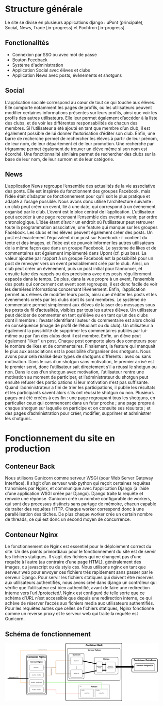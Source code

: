 # Structure générale

Le site se divise en plusieurs applications django : uPont (principale), Social, News, Trade [in-progress] et Pochtron [in-progress].

## Fonctionalités

* Connexion par SSO ou avec mot de passe
* Bouton Feedback
* Système d'administration
* Application Social avec élèves et clubs
* Application News avec posts, évènements et shotguns

## Social

L’application sociale correspond au cœur de tout ce qui touche aux élèves. Elle comporte notamment les
pages de profils, où les utilisateurs peuvent modifier certaines informations présentes sur leurs profils, ainsi que
voir les profils des autres utilisateurs. Elle leur permet également d’accéder à la liste des clubs, et de voir les
différentes responsabilités de chacun des membres. Si l’utilisateur a été ajouté en tant que membre d’un club,
il est également possible de lui donner l’autorisation d’éditer son club. Enfin, une barre de recherche permet de
rechercher les élèves à partir de leur prénom, de leur nom, de leur département et de leur promotion. Une recherche
par trigramme permet également de trouver un élève même si son nom est écorché. Une fonctionnalité similaire
permet de rechercher des clubs sur la base de leur nom, de leur surnom et de leur catégorie.

## News

L’application News regroupe l’ensemble des actualités de la vie associative des ponts. Elle est inspirée du
fonctionnent des groupes Facebook, mais l’idée était d’adapter ce fonctionnement pour qu’il soit le plus pratique
et adapté à l’usage possible. Nous avons donc utilisé l’architecture suivante : un club peut créer un event, lié à une
date, qui correspond à un évènement organisé par le club. L’event est le bloc central de l’application. L’utilisateur
peut accéder à une page recensant l’ensemble des events à venir, par ordre chronologique. L’idée étant d’avoir un
endroit où l’utilisateur peut retrouver toute la programmation associative, une feature qui manque sur les groupes
Facebook. Les clubs et les élèves peuvent également créer des posts. Un post est exactement l’équivalent d’un
post sur Facebook : il contient du texte et des images, et l’idée est de pouvoir informer les autres utilisateurs de
la même façon que dans un groupe Facebook. Le système de likes et de commentaires est également implémenté
dans Upont (cf. plus bas). La valeur ajoutée par rapport à un groupe Facebook est la possibilité pour un post de
renvoyer vers un event préalablement créé par le club. Ainsi, un club peut créer un évènement, puis un post initial
pour l’annoncer, et ensuite faire des rappels ou des précisions avec des posts régulièrement espacés dans le temps.
De plus, dans la vue propre à un event, l’ensemble des posts qui concernent cet event sont regroupés, il est donc
facile de voir les dernières informations concernant l’évènement. Enfin, l’application permet aux élèves de modifier
leurs posts, ainsi que d’éditer les posts et les évenements créés par les clubs dont ils sont membres.
Le système de commentaire permet simplement aux élèves de laisser des messages sous les posts du fil d’actualités, visibles par tous les autres élèves. Un utilisateur peut décider de commenter en tant qu’élève ou en tant qu’un
des clubs dont il membre : l’avatar identifiant l’auteur du commentaire est alors choisi en conséquence (image de
profil de l’étudiant ou du club). Un utilisateur a également la possibilité de supprimer les commentaires publiés
par lui-même ou par l’un des clubs dont il est membre. Enfin, un élève peut également "liker" un post. Chaque
post comporte alors des compteurs pour le nombre de likes et de commentaires.
Finalement, la feature qui manquait le plus aux associations est la possibilité d’organiser des shotguns. Nous avons pour cela
réalisé deux types de shotguns différents : avec ou sans motivation. Dans le cas d’un shotgun sans motivation, le
premier arrivé est le premier servi, donc l’utilisateur sait directement s’il a réussi le shotgun ou non. Dans le cas
d’un shotgun avec motivation, l’utilisateur rentre une motivation au moment de participer, et l’administrateur
du shotgun peut ensuite refuser des participations si leur motivation n’est pas suffisante. Quand l’administrateur
a fini de trier les participations, il publie les résultats et les participants savent alors s’ils ont réussi le shotgun
ou non. Plusieurs pages ont été créées à ces fin : une page regroupant tous les shotguns, en particulier ceux qui
commencent dans un futur proche ; une page propre à chaque shotgun sur laquelle on participe et on consulte ses
résultats ; et des pages d’administration pour créer, modifier, supprimer et administrer les shotguns.

# Fonctionnement du site en production

## Conteneur Back

Nous utilisons Gunicorn comme serveur
WSGI (pour Web Server Gateway Interface). Il s’agit d’un serveur web python qui reçoit certaines requêtes
transmises par Nginx, et communique avec l’application Django (à l’aide d’une application WSGI créée par
Django). Django traite la requête et renvoie une réponse. Gunicorn créé un nombre configurable de workers,
qui sont des processus distincts sans partage de mémoire, chacun capable de traiter des requêtes HTTP. Chaque
worker correspond donc à une parallélisation des tâches. De plus chaque worker crée un certain nombre de threads,
ce qui est donc un second moyen de concurrence.

## Conteneur Nginx

Le fonctionnement de Nginx est essentiel pour le déploiement correct du site. Un des points primordiaux
pour le fonctionnement du site est de servir les fichiers statiques. Il s’agit des fichiers qui ne changent pas d’une
requête à l’autre (au contraire d’une page HTML), généralement des images, du javascript ou du style css. Nous
utilisons nginx en tant que serveur web pour envoyer ces fichiers très rapidement sans passer par le serveur Django.
Pour servir les fichiers statiques qui doivent être réservés aux utilisateurs authentifiés, nous avons créé dans django un contrôleur qui vérifie que l’utilisateur est bien authentifié, avant
de faire une redirection interne vers l’url /protected/. Nginx est configuré de telle sorte que ce schéma d’URL n’est
accessible que depuis une redirection interne, ce qui achève de réserver l’accès aux fichiers media aux utilisateurs
authentifiés. Pour les requêtes autres
que celles de fichiers statiques, Nginx fonctionne comme un reverse proxy et le serveur web qui traite la requête
est Gunicorn.


## Schéma de fonctionnement

![Diagramme UML](/docs/schema1.jpg)
